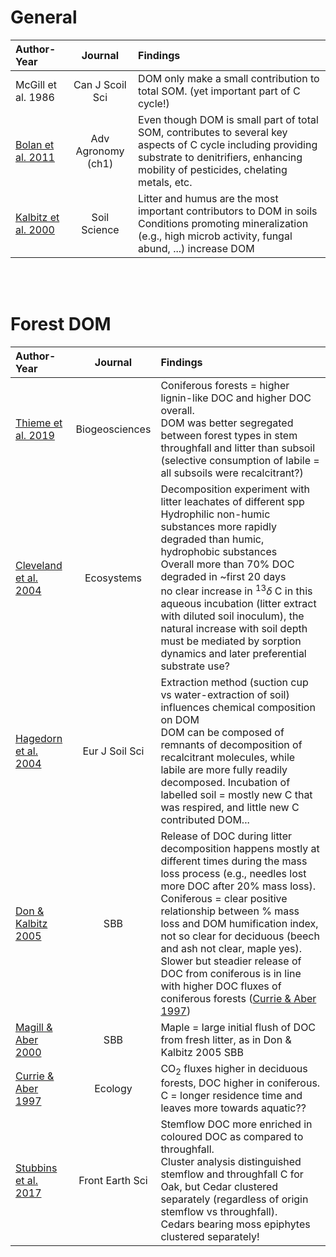 # General

|Author-Year|Journal|Findings|
|:-------|:-----: |:--------------------------------------|
|McGill et al. 1986|Can J Scoil Sci|DOM only make a small contribution to total SOM. (yet important part of C cycle!)|
|[Bolan et al. 2011](https://www.sciencedirect.com/science/article/pii/B9780123855312000013)|Adv Agronomy (ch1)|Even though DOM is small part of total SOM, contributes to several key aspects of C cycle including providing substrate to denitrifiers, enhancing mobility of pesticides, chelating metals, etc. <br> |
[Kalbitz et al. 2000](https://journals.lww.com/soilsci/Fulltext/2000/04000/CONTROLS_ON_THE_DYNAMICS_OF_DISSOLVED_ORGANIC.1.aspx)|Soil Science|Litter and humus are the most important contributors to DOM in soils <br> Conditions promoting mineralization (e.g., high microb activity, fungal abund, ...) increase DOM <br> 


<br>
<br>

# Forest DOM

|Author-Year|Journal|Findings|
|:-------|:-----: |:--------------------------------------|
|[Thieme et al. 2019](https://bg.copernicus.org/articles/16/1411/2019)|Biogeosciences|Coniferous forests = higher lignin-like DOC and higher DOC overall. <br> DOM was better segregated between forest types in stem throughfall and litter than subsoil (selective consumption of labile = all subsoils were recalcitrant?) <br> |
|[Cleveland et al. 2004](https://link.springer.com/article/10.1007/s10021-003-0236-7)|Ecosystems|Decomposition experiment with litter leachates of different spp <br> Hydrophilic non-humic substances more rapidly degraded than humic, hydrophobic substances <br> Overall more than 70% DOC degraded in ~first 20 days <br> no clear increase in $^{13}\delta$ C in this aqueous incubation (litter extract with diluted soil inoculum), the natural increase with soil depth must be mediated by sorption dynamics and later preferential substrate use?|
[Hagedorn et al. 2004](https://bsssjournals.onlinelibrary.wiley.com/doi/full/10.1046/j.1365-2389.2003.00578.x)|Eur J Soil Sci|Extraction method (suction cup vs water-extraction of soil) influences chemical composition on DOM <br> DOM can be composed of remnants of decomposition of recalcitrant molecules, while labile are more fully readily decomposed. Incubation of labelled soil = mostly new C that was respired, and little new C contributed DOM...|
[Don & Kalbitz 2005](https://www.sciencedirect.com/science/article/pii/S003807170500146X)|SBB|Release of DOC during litter decomposition happens mostly at different times during the mass loss process (e.g., needles lost more DOC after 20% mass loss). Coniferous = clear positive relationship between % mass loss and DOM humification index, not so clear for deciduous (beech and ash not clear, maple yes). <br> Slower but steadier release of DOC from coniferous is in line with higher DOC fluxes of coniferous forests ([Currie & Aber 1997](https://esajournals.onlinelibrary.wiley.com/doi/full/10.1890/0012-9658%281997%29078%5B1844%3AMLAADP%5D2.0.CO%3B2)) |
[Magill & Aber 2000](https://www.sciencedirect.com/science/article/pii/S003807179900187X)|SBB|Maple = large initial flush of DOC from fresh litter, as in Don & Kalbitz 2005 SBB|
[Currie & Aber 1997](https://esajournals.onlinelibrary.wiley.com/doi/full/10.1890/0012-9658%281997%29078%5B1844%3AMLAADP%5D2.0.CO%3B2)|Ecology|CO<sub>2</sub> fluxes higher in deciduous forests, DOC higher in coniferous. C = longer residence time and leaves more towards aquatic??|
[Stubbins et al. 2017](https://www.frontiersin.org/articles/10.3389/feart.2017.00022/full)|Front Earth Sci|Stemflow DOC more enriched in coloured DOC as compared to throughfall. <br> Cluster analysis distinguished stemflow and throughfall C for Oak, but Cedar clustered separately (regardless of origin stemflow vs throughfall). <br> Cedars bearing moss epiphytes clustered separately! <br> | 